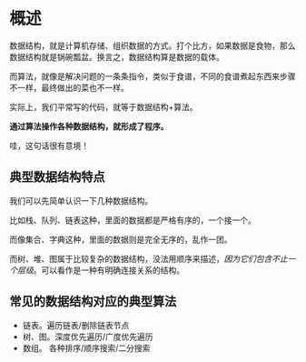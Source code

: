 # 概述

数据结构，就是计算机存储、组织数据的方式。打个比方，如果数据是食物，那么数据结构就是锅碗瓢盆。换言之，数据结构算是数据的载体。

而算法，就像是解决问题的一条条指令，类似于食谱，不同的食谱煮起东西来步骤不一样，最终做出的菜也不一样。

实际上，我们平常写的代码，就等于数据结构+算法。

**通过算法操作各种数据结构，就形成了程序。**

哇，这句话很有意境！

## 典型数据结构特点

我们可以先简单认识一下几种数据结构。

比如栈、队列、链表这种，里面的数据都是严格有序的，一个接一个。

而像集合、字典这种，里面的数据则是完全无序的，乱作一团。

而树、堆、图属于比较复杂的数据结构，没法用顺序来描述，*因为它们包含不止一个层级*。可以看作是一种有明确连接关系的结构。

## 常见的数据结构对应的典型算法

- 链表。遍历链表/删除链表节点
- 树、图。深度优先遍历/广度优先遍历
- 数组。 各种排序/顺序搜索/二分搜索